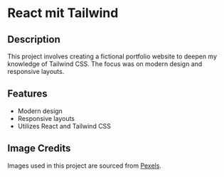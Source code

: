 # React mit Tailwind

## Description
This project involves creating a fictional portfolio website to deepen my knowledge of Tailwind CSS. The focus was on modern design and responsive layouts.

## Features
- Modern design
- Responsive layouts
- Utilizes React and Tailwind CSS

## Image Credits
Images used in this project are sourced from [Pexels](https://www.pexels.com).



